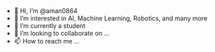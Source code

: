- 👋 Hi, I’m @aman0864
- 👀 I’m interested in AI, Machine Learning, Robotics, and many more 
- 🌱 I’m currently a student
- 💞️ I’m looking to collaborate on ...
- 📫 How to reach me ...

<!---
aman0864/aman0864 is a ✨ special ✨ repository because its `README.md` (this file) appears on your GitHub profile.
You can click the Preview link to take a look at your changes.
--->

